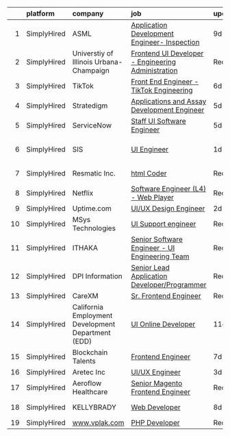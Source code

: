 

|    | platform    | company                                            | job                                                                                                                                                        | update_time   | location                  |
|---:|:------------|:---------------------------------------------------|:-----------------------------------------------------------------------------------------------------------------------------------------------------------|:--------------|:--------------------------|
|  1 | SimplyHired | ASML                                               | [Application Development Engineer- Inspection](https://www.simplyhired.com/job/Sj0r0tOMvxzlcaKi8yVlq4rxq8gyUQfI89LCc_9knwV8yG1aNppoCg?q=ui+engineer)       | 9d            | San Jose, CA              |
|  2 | SimplyHired | Universtiy of Illinois Urbana-Champaign            | [Frontend UI Developer - Engineering Administration](https://www.simplyhired.com/job/6deKZdq_GnNJP2cZrP9xYF4WpaPzptwL3n1j-qRquuVfDpqAEFgkag?q=ui+engineer) | Recently      | Urbana, IL                |
|  3 | SimplyHired | TikTok                                             | [Front End Engineer - TikTok Engineering](https://www.simplyhired.com/job/_7r52Wh1Ezci_3MfIV7UYBj0_utt52CDptXkEOi792q9yKmLkABpYg?q=ui+engineer)            | 6d            | San Jose, CA              |
|  4 | SimplyHired | Stratedigm                                         | [Applications and Assay Development Engineer](https://www.simplyhired.com/job/VZs54jF7vR1spus8UE4t9_kmbmX5UlS9oiFsU0kVOl8SVHxXssPD2A?q=ui+engineer)        | 5d            | San Jose, CA              |
|  5 | SimplyHired | ServiceNow                                         | [Staff UI Software Engineer](https://www.simplyhired.com/job/7X39gnMDOC4scC3roN0Rs_02fZZm5_oxDKQgr3EFNhIWJKb0z48n5g?q=ui+engineer)                         | 5d            | Santa Clara, CA           |
|  6 | SimplyHired | SIS                                                | [UI Engineer](https://www.simplyhired.com/job/UOOqgxhguS8zTfOAMvu3tajL5_qwESojurgL0aG3CPHiVyAD-OFq-g?q=ui+engineer)                                        | 1d            | Sunnyvale, CA +1 location |
|  7 | SimplyHired | Resmatic Inc.                                      | [html Coder](https://www.simplyhired.com/job/1horKlaY2nUszWNGAznbOjFUNCJBjStFQ1YxHY1ditLaUqJVnHJ9Ig?q=ui+engineer)                                         | Recently      | Sebastopol, CA            |
|  8 | SimplyHired | Netflix                                            | [Software Engineer (L4) - Web Player](https://www.simplyhired.com/job/_JbYFdxgJnGiVGAayBedOSYUKeeq-ML8iBkQLb2YYu73TxiKykgE4w?q=ui+engineer)                | Recently      | Los Gatos, CA             |
|  9 | SimplyHired | Uptime.com                                         | [UI/UX Design Engineer](https://www.simplyhired.com/job/PI3WA_fwkyy_psP-NQ_HBieoaFTLfJKmFXtZNdFQFWXgvEk-0WGr6A?q=ui+engineer)                              | 2d            | Remote                    |
| 10 | SimplyHired | MSys Technologies                                  | [UI Support engineer](https://www.simplyhired.com/job/nM4yhXRIC8bTtYhOJTO9pGSRihpmkMm7_6q2Vltju2en01-tvI6dDg?q=ui+engineer)                                | Recently      | San Jose, CA              |
| 11 | SimplyHired | ITHAKA                                             | [Senior Software Engineer - UI Engineering Team](https://www.simplyhired.com/job/inYM2CSoj-lWM7-IxN1lfdFmAO-6A7F1ZZLGliDsbAbXRk4DlvHNcw?q=ui+engineer)     | Recently      | Ann Arbor, MI             |
| 12 | SimplyHired | DPI Information                                    | [Senior Lead Application Developer/Programmer](https://www.simplyhired.com/job/SIE-KBQRaXXVaCC8Va-8SoW9MTIbgMG1IK9m_0GmPzsZwQneOmkRPw?q=ui+engineer)       | Recently      | Tampa, FL                 |
| 13 | SimplyHired | CareXM                                             | [Sr. Frontend Engineer](https://www.simplyhired.com/job/AujtDW7NGvRFYc24ezy9Nkvx9KbfwckzyepiDkV4vWwH69pLcAsa4g?q=ui+engineer)                              | Recently      | Lehi, UT                  |
| 14 | SimplyHired | California Employment Development Department (EDD) | [UI Online Developer](https://www.simplyhired.com/job/RBIsi19nqbpX57fihhUKamkOkIeEqwirqm3LrzMVYFb7ZpiIqT-zyA?q=ui+engineer)                                | 11d           | Sacramento, CA            |
| 15 | SimplyHired | Blockchain Talents                                 | [Frontend Engineer](https://www.simplyhired.com/job/nSVsHCvWsm3_pt5kzR-egLVZEH-yooTu1krRa-KA8yU3BGVLiAF1Lw?q=ui+engineer)                                  | 7d            | Remote                    |
| 16 | SimplyHired | Aretec Inc                                         | [UI/UX Engineer](https://www.simplyhired.com/job/5C1rVXKZ3gdbxxUAaI2nKM8UfUdCC95gQPlvMRsoaeitsuuYp4bRdg?q=ui+engineer)                                     | 3d            | Remote                    |
| 17 | SimplyHired | Aeroflow Healthcare                                | [Senior Magento Frontend Engineer](https://www.simplyhired.com/job/uJJWsbsJ-A2J-2KXvsX-Cha73KyKnl-V2EEKSox5OzuSBWCVaz1N-A?q=ui+engineer)                   | Recently      | Asheville, NC             |
| 18 | SimplyHired | KELLYBRADY                                         | [Web Developer](https://www.simplyhired.com/job/rxXGRhrjz1b1jkduIdoaftMnlikPf1iW0O5lc06eck36IDWfczjmpg?q=ui+engineer)                                      | 8d            | Spokane, WA               |
| 19 | SimplyHired | www.vplak.com                                      | [PHP Developer](https://www.simplyhired.com/job/lrdsX2g5wHekXFQmprj-olkziyHmE7Z5svIljzfhAG53ZMPbNMbEDQ?q=ui+engineer)                                      | Recently      | Sector, WV                |